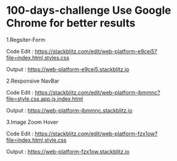 # 100-days-challenge Use Google Chrome for better results
1.Regsiter-Form 

Code Edit : https://stackblitz.com/edit/web-platform-e9cei5?file=index.html,styles.css

Output : https://web-platform-e9cei5.stackblitz.io

2.Responsive NavBar

Code Edit : https://stackblitz.com/edit/web-platform-jbmmnc?file=style.css,app.js,index.html

Output : https://web-platform-jbmmnc.stackblitz.io

3.Image Zoom Hover

Code Edit : https://stackblitz.com/edit/web-platform-fzx1ow?file=index.html,style.css

Output : https://web-platform-fzx1ow.stackblitz.io
